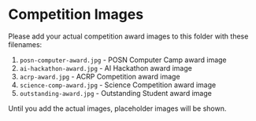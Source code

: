 # Competition Images

Please add your actual competition award images to this folder with these filenames:

1. `posn-computer-award.jpg` - POSN Computer Camp award image
2. `ai-hackathon-award.jpg` - AI Hackathon award image  
3. `acrp-award.jpg` - ACRP Competition award image
4. `science-comp-award.jpg` - Science Competition award image
5. `outstanding-award.jpg` - Outstanding Student award image

Until you add the actual images, placeholder images will be shown.